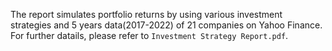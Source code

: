 The report simulates portfolio returns by using various investment strategies and 5 years data(2017-2022) of 21 companies on Yahoo Finance.
\
For further datails, please refer to `Investment Strategy Report.pdf`.

